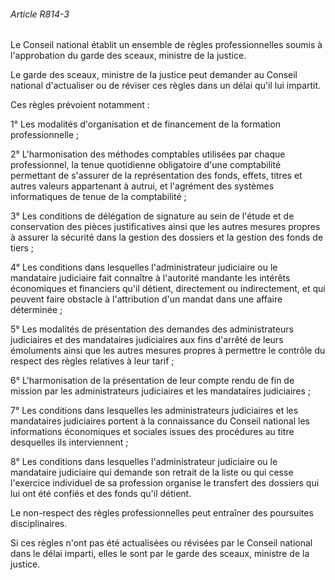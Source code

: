 ###### Article R814-3

Le Conseil national établit un ensemble de règles professionnelles soumis à l'approbation du garde des sceaux, ministre de la justice.

Le garde des sceaux, ministre de la justice peut demander au Conseil national d'actualiser ou de réviser ces règles dans un délai qu'il lui impartit.

Ces règles prévoient notamment :

1° Les modalités d'organisation et de financement de la formation professionnelle ;

2° L'harmonisation des méthodes comptables utilisées par chaque professionnel, la tenue quotidienne obligatoire d'une comptabilité permettant de s'assurer de la représentation des fonds, effets, titres et autres valeurs appartenant à autrui, et l'agrément des systèmes informatiques de tenue de la comptabilité ;

3° Les conditions de délégation de signature au sein de l'étude et de conservation des pièces justificatives ainsi que les autres mesures propres à assurer la sécurité dans la gestion des dossiers et la gestion des fonds de tiers ;

4° Les conditions dans lesquelles l'administrateur judiciaire ou le mandataire judiciaire fait connaître à l'autorité mandante les intérêts économiques et financiers qu'il détient, directement ou indirectement, et qui peuvent faire obstacle à l'attribution d'un mandat dans une affaire déterminée ;

5° Les modalités de présentation des demandes des administrateurs judiciaires et des mandataires judiciaires aux fins d'arrêté de leurs émoluments ainsi que les autres mesures propres à permettre le contrôle du respect des règles relatives à leur tarif ;

6° L'harmonisation de la présentation de leur compte rendu de fin de mission par les administrateurs judiciaires et les mandataires judiciaires ;

7° Les conditions dans lesquelles les administrateurs judiciaires et les mandataires judiciaires portent à la connaissance du Conseil national les informations économiques et sociales issues des procédures au titre desquelles ils interviennent ;

8° Les conditions dans lesquelles l'administrateur judiciaire ou le mandataire judiciaire qui demande son retrait de la liste ou qui cesse l'exercice individuel de sa profession organise le transfert des dossiers qui lui ont été confiés et des fonds qu'il détient.

Le non-respect des règles professionnelles peut entraîner des poursuites disciplinaires.

Si ces règles n'ont pas été actualisées ou révisées par le Conseil national dans le délai imparti, elles le sont par le garde des sceaux, ministre de la justice.

